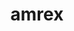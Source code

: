 ---
title: "amrex"
layout: cache
categories: [package, develop-2023-12-03]
meta: {"versions": ["23.12"], "compilers": ["gcc@=11.4.0", "gcc@=9.4.0", "oneapi@=2023.2.0"], "oss": ["ubuntu20.04"], "platforms": ["linux"], "targets": ["neoverse_v1", "ppc64le", "x86_64_v3"], "stacks": ["e4s", "e4s-neoverse_v1", "e4s-oneapi", "e4s-power", "e4s-rocm-external", "root"], "num_specs": 15, "num_specs_by_stack": {"root": 15, "e4s-neoverse_v1": 4, "e4s-power": 2, "e4s": 5, "e4s-rocm-external": 2, "e4s-oneapi": 2}}
spec_details: [{"hash": "kodf5x3efalgf4ngbqojt2d73stzmljj", "compiler": "gcc@=11.4.0", "versions": ["23.12"], "os": "ubuntu20.04", "platform": "linux", "target": "neoverse_v1", "variants": ["~amrdata", "build_system=cmake", "build_type=Release", "+cuda", "cuda_arch=80", "dimensions=1,2,3", "~eb", "~fortran", "generator=make", "~hdf5", "~hypre", "~ipo", "+linear_solvers", "+mpi", "~openmp", "~particles", "~petsc", "~pic", "~plotfile_tools", "precision=double", "~rocm", "~shared", "~sundials", "~sycl", "~tiny_profile"], "stacks": ["root", "e4s-neoverse_v1"], "size": "-", "tarball": "https://binaries.spack.io/develop-2023-12-03/build_cache/linux-ubuntu20.04-neoverse_v1/gcc-11.4.0/amrex-23.12/linux-ubuntu20.04-neoverse_v1-gcc-11.4.0-amrex-23.12-kodf5x3efalgf4ngbqojt2d73stzmljj.spack"}, {"hash": "445wfkm7eemnysrzhyxzrbrfn76h5ucf", "compiler": "gcc@=11.4.0", "versions": ["23.12"], "os": "ubuntu20.04", "platform": "linux", "target": "neoverse_v1", "variants": ["~amrdata", "build_system=cmake", "build_type=Release", "+cuda", "cuda_arch=75", "dimensions=1,2,3", "~eb", "~fortran", "generator=make", "~hdf5", "~hypre", "~ipo", "+linear_solvers", "+mpi", "~openmp", "~particles", "~petsc", "~pic", "~plotfile_tools", "precision=double", "~rocm", "~shared", "~sundials", "~sycl", "~tiny_profile"], "stacks": ["root", "e4s-neoverse_v1"], "size": "-", "tarball": "https://binaries.spack.io/develop-2023-12-03/build_cache/linux-ubuntu20.04-neoverse_v1/gcc-11.4.0/amrex-23.12/linux-ubuntu20.04-neoverse_v1-gcc-11.4.0-amrex-23.12-445wfkm7eemnysrzhyxzrbrfn76h5ucf.spack"}, {"hash": "qk3lcm4sruui5qdhlukydicyq674i6iq", "compiler": "gcc@=11.4.0", "versions": ["23.12"], "os": "ubuntu20.04", "platform": "linux", "target": "neoverse_v1", "variants": ["~amrdata", "build_system=cmake", "build_type=Release", "+cuda", "cuda_arch=90", "dimensions=1,2,3", "~eb", "~fortran", "generator=make", "~hdf5", "~hypre", "~ipo", "+linear_solvers", "+mpi", "~openmp", "~particles", "~petsc", "~pic", "~plotfile_tools", "precision=double", "~rocm", "~shared", "~sundials", "~sycl", "~tiny_profile"], "stacks": ["root", "e4s-neoverse_v1"], "size": "-", "tarball": "https://binaries.spack.io/develop-2023-12-03/build_cache/linux-ubuntu20.04-neoverse_v1/gcc-11.4.0/amrex-23.12/linux-ubuntu20.04-neoverse_v1-gcc-11.4.0-amrex-23.12-qk3lcm4sruui5qdhlukydicyq674i6iq.spack"}, {"hash": "75cv3atm3ntjreunn26irptc2e3iuge3", "compiler": "gcc@=11.4.0", "versions": ["23.12"], "os": "ubuntu20.04", "platform": "linux", "target": "neoverse_v1", "variants": ["~amrdata", "build_system=cmake", "build_type=Release", "~cuda", "dimensions=1,2,3", "~eb", "~fortran", "generator=make", "~hdf5", "~hypre", "~ipo", "+linear_solvers", "+mpi", "~openmp", "~particles", "~petsc", "~pic", "~plotfile_tools", "precision=double", "~rocm", "~shared", "~sundials", "~sycl", "~tiny_profile"], "stacks": ["root", "e4s-neoverse_v1"], "size": "-", "tarball": "https://binaries.spack.io/develop-2023-12-03/build_cache/linux-ubuntu20.04-neoverse_v1/gcc-11.4.0/amrex-23.12/linux-ubuntu20.04-neoverse_v1-gcc-11.4.0-amrex-23.12-75cv3atm3ntjreunn26irptc2e3iuge3.spack"}, {"hash": "3d64fbil2djzhaz56uunnjznh7l7452m", "compiler": "gcc@=9.4.0", "versions": ["23.12"], "os": "ubuntu20.04", "platform": "linux", "target": "ppc64le", "variants": ["~amrdata", "build_system=cmake", "build_type=Release", "~cuda", "dimensions=1,2,3", "~eb", "~fortran", "generator=make", "~hdf5", "~hypre", "~ipo", "+linear_solvers", "+mpi", "~openmp", "~particles", "~petsc", "~pic", "~plotfile_tools", "precision=double", "~rocm", "~shared", "~sundials", "~sycl", "~tiny_profile"], "stacks": ["root", "e4s-power"], "size": "-", "tarball": "https://binaries.spack.io/develop-2023-12-03/build_cache/linux-ubuntu20.04-ppc64le/gcc-9.4.0/amrex-23.12/linux-ubuntu20.04-ppc64le-gcc-9.4.0-amrex-23.12-3d64fbil2djzhaz56uunnjznh7l7452m.spack"}, {"hash": "fwyf5zagush3irbaifqasokrxmgz6uae", "compiler": "gcc@=9.4.0", "versions": ["23.12"], "os": "ubuntu20.04", "platform": "linux", "target": "ppc64le", "variants": ["~amrdata", "build_system=cmake", "build_type=Release", "+cuda", "cuda_arch=70", "dimensions=1,2,3", "~eb", "~fortran", "generator=make", "~hdf5", "~hypre", "~ipo", "+linear_solvers", "+mpi", "~openmp", "~particles", "~petsc", "~pic", "~plotfile_tools", "precision=double", "~rocm", "~shared", "~sundials", "~sycl", "~tiny_profile"], "stacks": ["root", "e4s-power"], "size": "-", "tarball": "https://binaries.spack.io/develop-2023-12-03/build_cache/linux-ubuntu20.04-ppc64le/gcc-9.4.0/amrex-23.12/linux-ubuntu20.04-ppc64le-gcc-9.4.0-amrex-23.12-fwyf5zagush3irbaifqasokrxmgz6uae.spack"}, {"hash": "akkpy2sp6lhrjeu5cykg566j4gi5aeld", "compiler": "gcc@=11.4.0", "versions": ["23.12"], "os": "ubuntu20.04", "platform": "linux", "target": "x86_64_v3", "variants": ["~amrdata", "build_system=cmake", "build_type=Release", "~cuda", "dimensions=1,2,3", "~eb", "~fortran", "generator=make", "~hdf5", "~hypre", "~ipo", "+linear_solvers", "+mpi", "~openmp", "~particles", "~petsc", "~pic", "~plotfile_tools", "precision=double", "~rocm", "~shared", "~sundials", "~sycl", "~tiny_profile"], "stacks": ["root", "e4s"], "size": "-", "tarball": "https://binaries.spack.io/develop-2023-12-03/build_cache/linux-ubuntu20.04-x86_64_v3/gcc-11.4.0/amrex-23.12/linux-ubuntu20.04-x86_64_v3-gcc-11.4.0-amrex-23.12-akkpy2sp6lhrjeu5cykg566j4gi5aeld.spack"}, {"hash": "56yeumufbqyhrsiaspgykaxkovgojvpr", "compiler": "gcc@=11.4.0", "versions": ["23.12"], "os": "ubuntu20.04", "platform": "linux", "target": "x86_64_v3", "variants": ["amdgpu_target=gfx90a", "~amrdata", "build_system=cmake", "build_type=Release", "~cuda", "dimensions=1,2,3", "~eb", "~fortran", "generator=make", "~hdf5", "~hypre", "~ipo", "+linear_solvers", "+mpi", "~openmp", "~particles", "~petsc", "~pic", "~plotfile_tools", "precision=double", "+rocm", "~shared", "~sundials", "~sycl", "~tiny_profile"], "stacks": ["e4s-rocm-external", "root"], "size": "-", "tarball": "https://binaries.spack.io/develop-2023-12-03/build_cache/linux-ubuntu20.04-x86_64_v3/gcc-11.4.0/amrex-23.12/linux-ubuntu20.04-x86_64_v3-gcc-11.4.0-amrex-23.12-56yeumufbqyhrsiaspgykaxkovgojvpr.spack"}, {"hash": "47nfh5iqmz7u6rop5god77yo77ru22jo", "compiler": "gcc@=11.4.0", "versions": ["23.12"], "os": "ubuntu20.04", "platform": "linux", "target": "x86_64_v3", "variants": ["amdgpu_target=gfx908", "~amrdata", "build_system=cmake", "build_type=Release", "~cuda", "dimensions=1,2,3", "~eb", "~fortran", "generator=make", "~hdf5", "~hypre", "~ipo", "+linear_solvers", "+mpi", "~openmp", "~particles", "~petsc", "~pic", "~plotfile_tools", "precision=double", "+rocm", "~shared", "~sundials", "~sycl", "~tiny_profile"], "stacks": ["e4s-rocm-external", "root"], "size": "-", "tarball": "https://binaries.spack.io/develop-2023-12-03/build_cache/linux-ubuntu20.04-x86_64_v3/gcc-11.4.0/amrex-23.12/linux-ubuntu20.04-x86_64_v3-gcc-11.4.0-amrex-23.12-47nfh5iqmz7u6rop5god77yo77ru22jo.spack"}, {"hash": "gpp6mck7wq66za3p64eucwb54ovydokp", "compiler": "gcc@=11.4.0", "versions": ["23.12"], "os": "ubuntu20.04", "platform": "linux", "target": "x86_64_v3", "variants": ["~amrdata", "build_system=cmake", "build_type=Release", "+cuda", "cuda_arch=90", "dimensions=1,2,3", "~eb", "~fortran", "generator=make", "~hdf5", "~hypre", "~ipo", "+linear_solvers", "+mpi", "~openmp", "~particles", "~petsc", "~pic", "~plotfile_tools", "precision=double", "~rocm", "~shared", "~sundials", "~sycl", "~tiny_profile"], "stacks": ["root", "e4s"], "size": "-", "tarball": "https://binaries.spack.io/develop-2023-12-03/build_cache/linux-ubuntu20.04-x86_64_v3/gcc-11.4.0/amrex-23.12/linux-ubuntu20.04-x86_64_v3-gcc-11.4.0-amrex-23.12-gpp6mck7wq66za3p64eucwb54ovydokp.spack"}, {"hash": "swqtwgdddbkkeznnpukp2thm5xbb27aw", "compiler": "gcc@=11.4.0", "versions": ["23.12"], "os": "ubuntu20.04", "platform": "linux", "target": "x86_64_v3", "variants": ["~amrdata", "build_system=cmake", "build_type=Release", "+cuda", "cuda_arch=80", "dimensions=1,2,3", "~eb", "~fortran", "generator=make", "~hdf5", "~hypre", "~ipo", "+linear_solvers", "+mpi", "~openmp", "~particles", "~petsc", "~pic", "~plotfile_tools", "precision=double", "~rocm", "~shared", "~sundials", "~sycl", "~tiny_profile"], "stacks": ["root", "e4s"], "size": "-", "tarball": "https://binaries.spack.io/develop-2023-12-03/build_cache/linux-ubuntu20.04-x86_64_v3/gcc-11.4.0/amrex-23.12/linux-ubuntu20.04-x86_64_v3-gcc-11.4.0-amrex-23.12-swqtwgdddbkkeznnpukp2thm5xbb27aw.spack"}, {"hash": "p6uhmto63j4ep2qfpq2o4kj5eey7ivoj", "compiler": "gcc@=11.4.0", "versions": ["23.12"], "os": "ubuntu20.04", "platform": "linux", "target": "x86_64_v3", "variants": ["amdgpu_target=gfx908", "~amrdata", "build_system=cmake", "build_type=Release", "~cuda", "dimensions=1,2,3", "~eb", "~fortran", "generator=make", "~hdf5", "~hypre", "~ipo", "+linear_solvers", "+mpi", "~openmp", "~particles", "~petsc", "~pic", "~plotfile_tools", "precision=double", "+rocm", "~shared", "~sundials", "~sycl", "~tiny_profile"], "stacks": ["root", "e4s"], "size": "-", "tarball": "https://binaries.spack.io/develop-2023-12-03/build_cache/linux-ubuntu20.04-x86_64_v3/gcc-11.4.0/amrex-23.12/linux-ubuntu20.04-x86_64_v3-gcc-11.4.0-amrex-23.12-p6uhmto63j4ep2qfpq2o4kj5eey7ivoj.spack"}, {"hash": "fiszqteztqt6d4ftr4bzhlrfcf5wtklz", "compiler": "gcc@=11.4.0", "versions": ["23.12"], "os": "ubuntu20.04", "platform": "linux", "target": "x86_64_v3", "variants": ["amdgpu_target=gfx90a", "~amrdata", "build_system=cmake", "build_type=Release", "~cuda", "dimensions=1,2,3", "~eb", "~fortran", "generator=make", "~hdf5", "~hypre", "~ipo", "+linear_solvers", "+mpi", "~openmp", "~particles", "~petsc", "~pic", "~plotfile_tools", "precision=double", "+rocm", "~shared", "~sundials", "~sycl", "~tiny_profile"], "stacks": ["root", "e4s"], "size": "-", "tarball": "https://binaries.spack.io/develop-2023-12-03/build_cache/linux-ubuntu20.04-x86_64_v3/gcc-11.4.0/amrex-23.12/linux-ubuntu20.04-x86_64_v3-gcc-11.4.0-amrex-23.12-fiszqteztqt6d4ftr4bzhlrfcf5wtklz.spack"}, {"hash": "lu7npzbbwalkxmil5eucu5mlb7eq5mrn", "compiler": "oneapi@=2023.2.0", "versions": ["23.12"], "os": "ubuntu20.04", "platform": "linux", "target": "x86_64_v3", "variants": ["~amrdata", "build_system=cmake", "build_type=Release", "~cuda", "dimensions=1,2,3", "~eb", "~fortran", "generator=make", "~hdf5", "~hypre", "~ipo", "+linear_solvers", "+mpi", "~openmp", "~particles", "~petsc", "~pic", "~plotfile_tools", "precision=double", "~rocm", "~shared", "~sundials", "+sycl", "~tiny_profile"], "stacks": ["root", "e4s-oneapi"], "size": "-", "tarball": "https://binaries.spack.io/develop-2023-12-03/build_cache/linux-ubuntu20.04-x86_64_v3/oneapi-2023.2.0/amrex-23.12/linux-ubuntu20.04-x86_64_v3-oneapi-2023.2.0-amrex-23.12-lu7npzbbwalkxmil5eucu5mlb7eq5mrn.spack"}, {"hash": "gkl2rivxatfko5lvitwvdhidhyidpocc", "compiler": "oneapi@=2023.2.0", "versions": ["23.12"], "os": "ubuntu20.04", "platform": "linux", "target": "x86_64_v3", "variants": ["~amrdata", "build_system=cmake", "build_type=Release", "~cuda", "dimensions=1,2,3", "~eb", "~fortran", "generator=make", "~hdf5", "~hypre", "~ipo", "+linear_solvers", "+mpi", "~openmp", "~particles", "~petsc", "~pic", "~plotfile_tools", "precision=double", "~rocm", "~shared", "~sundials", "~sycl", "~tiny_profile"], "stacks": ["root", "e4s-oneapi"], "size": "-", "tarball": "https://binaries.spack.io/develop-2023-12-03/build_cache/linux-ubuntu20.04-x86_64_v3/oneapi-2023.2.0/amrex-23.12/linux-ubuntu20.04-x86_64_v3-oneapi-2023.2.0-amrex-23.12-gkl2rivxatfko5lvitwvdhidhyidpocc.spack"}]
---